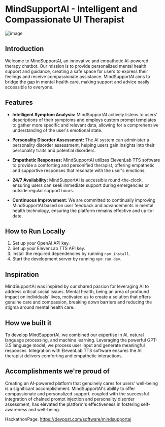 # MindSupportAI - Intelligent and Compassionate UI Therapist

![image](https://github.com/umershaikh123/mind-support-ai/assets/42178214/15108e5d-ad8b-489f-bf00-67d3815998ee)
 

## Introduction

Welcome to MindSupportAI, an innovative and empathetic AI-powered therapy chatbot. Our mission is to provide personalized mental health support and guidance, creating a safe space for users to express their feelings and receive compassionate assistance. MindSupportAI aims to bridge the gap in mental health care, making support and advice easily accessible to everyone.

## Features

- **Intelligent Symptom Analysis:** MindSupportAI actively listens to users' descriptions of their symptoms and employs custom prompt templates to gather more specific and relevant data, allowing for a comprehensive understanding of the user's emotional state.

- **Personality Disorder Assessment:** The AI system can administer a personality disorder assessment, helping users gain insights into their personality traits and potential disorders.

- **Empathetic Responses:** MindSupportAI utilizes ElevenLab TTS software to provide a comforting and personified therapist, offering empathetic and supportive responses that resonate with the user's emotions.

- **24/7 Availability:** MindSupportAI is accessible round-the-clock, ensuring users can seek immediate support during emergencies or outside regular support hours.

- **Continuous Improvement:** We are committed to continually improving MindSupportAI based on user feedback and advancements in mental health technology, ensuring the platform remains effective and up-to-date.

## How to Run Locally

1. Set up your OpenAI API key.
2. Set up your ElevenLab TTS API key.
3. Install the required dependencies by running `npm install`.
4. Start the development server by running `npm run dev`.

## Inspiration

MindSupportAI was inspired by our shared passion for leveraging AI to address critical social issues. Mental health, being an area of profound impact on individuals' lives, motivated us to create a solution that offers genuine care and compassion, breaking down barriers and reducing the stigma around mental health care.

## How we built it

To develop MindSupportAI, we combined our expertise in AI, natural language processing, and machine learning. Leveraging the powerful GPT-3.5 language model, we process user input and generate meaningful responses. Integration with ElevenLab TTS software ensures the AI therapist delivers comforting and empathetic interactions.

## Accomplishments we're proud of

Creating an AI-powered platform that genuinely cares for users' well-being is a significant accomplishment. MindSupportAI's ability to offer compassionate and personalized support, coupled with the successful integration of chained prompt injection and personality disorder assessment, has elevated the platform's effectiveness in fostering self-awareness and well-being.

HackathonPage: https://devpost.com/software/mindsupportai
